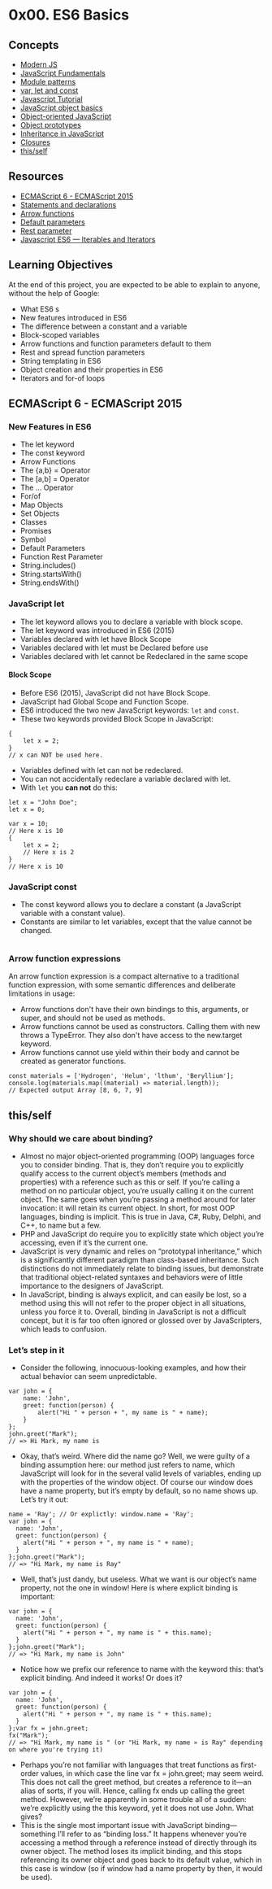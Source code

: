 # 0x00. ES6 Basics
## Concepts
- [Modern JS](https://github.com/mbeaudru/modern-js-cheatshee)
- [JavaScript Fundamentals](https://developer.mozilla.org/en-US/docs/Learn/Getting_started_with_the_web/JavaScript_basics)
- [Module patterns](https://darrenderidder.github.io/talks/ModulePatterns/#/)
- [var, let and const](https://www.youtube.com/watch?v=sjyJBL5fkp8)
- [Javascript Tutorial](https://www.youtube.com/watch?v=vZBCTc9zHtI)
- [JavaScript object basics](https://developer.mozilla.org/en-US/docs/Learn/JavaScript/Objects/Basics)
- [Object-oriented JavaScript](https://developer.mozilla.org/en-US/docs/Learn/JavaScript/Objects/Classes_in_JavaScript)
- [Object prototypes](https://developer.mozilla.org/en-US/docs/Learn/JavaScript/Objects/Object_prototypes)
- [Inheritance in JavaScript](https://developer.mozilla.org/en-US/docs/Learn/JavaScript/Objects/Classes_in_JavaScript)
- [Closures](https://developer.mozilla.org/en-US/docs/Web/JavaScript/Closures)
- [this/self](https://alistapart.com/article/getoutbindingsituations/)
## Resources
- [ECMAScript 6 - ECMAScript 2015](https://www.w3schools.com/js/js_es6.asp)
- [Statements and declarations](https://developer.mozilla.org/en-US/docs/Web/JavaScript/Reference/Statements)
- [Arrow functions](https://developer.mozilla.org/en-US/docs/Web/JavaScript/Reference/Functions/Arrow_functions)
- [Default parameters](https://developer.mozilla.org/en-US/docs/Web/JavaScript/Reference/Functions/Default_parameters)
- [Rest parameter](https://developer.mozilla.org/en-US/docs/Web/JavaScript/Reference/Functions/rest_parameters)
- [Javascript ES6 — Iterables and Iterators](https://towardsdatascience.com/javascript-es6-iterables-and-iterators-de18b54f4d4)
## Learning Objectives
At the end of this project, you are expected to be able to explain to anyone, without the help of Google:
- What ES6 s
- New features introduced in ES6
- The difference between a constant and a variable
- Block-scoped variables
- Arrow functions and function parameters default to them
- Rest and spread function parameters
- String templating in ES6
- Object creation and their properties in ES6
- Iterators and for-of loops
## ECMAScript 6 - ECMAScript 2015
### New Features in ES6
- The let keyword
- The const keyword
- Arrow Functions
- The {a,b} = Operator
- The [a,b] = Operator
- The ... Operator
- For/of
- Map Objects
- Set Objects
- Classes
- Promises
- Symbol
- Default Parameters
- Function Rest Parameter
- String.includes()
- String.startsWith()
- String.endsWith()
### JavaScript let
- The let keyword allows you to declare a variable with block scope.
- The let keyword was introduced in ES6 (2015)
- Variables declared with let have Block Scope
- Variables declared with let must be Declared before use
- Variables declared with let cannot be Redeclared in the same scope
#### Block Scope
- Before ES6 (2015), JavaScript did not have Block Scope.
- JavaScript had Global Scope and Function Scope.
- ES6 introduced the two new JavaScript keywords: `let` and `const`.
- These two keywords provided Block Scope in JavaScript:
```JS
{
    let x = 2;
}
// x can NOT be used here.
```
- Variables defined with let can not be redeclared.
- You can not accidentally redeclare a variable declared with let.
- With `let` you **can not** do this:
```JS
let x = "John Doe";
let x = 0;
```
```JS
var x = 10;
// Here x is 10
{
    let x = 2;
    // Here x is 2
}
// Here x is 10
```
### JavaScript const
- The const keyword allows you to declare a constant (a JavaScript variable with a constant value).
- Constants are similar to let variables, except that the value cannot be changed.
```JS

```
### Arrow function expressions
An arrow function expression is a compact alternative to a traditional function expression, with some semantic differences and deliberate limitations in usage:

- Arrow functions don't have their own bindings to this, arguments, or super, and should not be used as methods.
- Arrow functions cannot be used as constructors. Calling them with new throws a TypeError. They also don't have access to the new.target keyword.
- Arrow functions cannot use yield within their body and cannot be created as generator functions.
```JS
const materials = ['Hydrogen', 'Helum', 'lthum', 'Beryllium'];
console.log(materials.map((material) => material.length));
// Expected output Array [8, 6, 7, 9]
```
## this/self
### Why should we care about binding?
- Almost no major object-oriented programming (OOP) languages force you to consider binding. That is, they don’t require you to explicitly qualify access to the current object’s members (methods and properties) with a reference such as this or self. If you’re calling a method on no particular object, you’re usually calling it on the current object. The same goes when you’re passing a method around for later invocation: it will retain its current object. In short, for most OOP languages, binding is implicit. This is true in Java, C#, Ruby, Delphi, and C++, to name but a few.
- PHP and JavaScript do require you to explicitly state which object you’re accessing, even if it’s the current one.
- JavaScript is very dynamic and relies on “prototypal inheritance,” which is a significantly different paradigm than class-based inheritance. Such distinctions do not immediately relate to binding issues, but demonstrate that traditional object-related syntaxes and behaviors were of little importance to the designers of JavaScript.
- In JavaScript, binding is always explicit, and can easily be lost, so a method using this will not refer to the proper object in all situations, unless you force it to. Overall, binding in JavaScript is not a difficult concept, but it is far too often ignored or glossed over by JavaScripters, which leads to confusion.
### Let’s step in it
- Consider the following, innocuous-looking examples, and how their actual behavior can seem unpredictable.
```JS
var john = {
    name: 'John',
    greet: function(person) {
        alert("Hi " + person + ", my name is " + name);
    }
};
john.greet("Mark");
// => Hi Mark, my name is
```
- Okay, that’s weird. Where did the name go?  Well, we were guilty of a binding assumption here: our method just refers to name, which JavaScript will look for in the several valid levels of variables, ending up with the properties of the window object. Of course our window does have a name property, but it’s empty by default, so no name shows up.
Let’s try it out:
```JS
name = 'Ray'; // Or explictly: window.name = 'Ray';
var john = {
  name: 'John',
  greet: function(person) {
    alert("Hi " + person + ", my name is " + name);
  }
};john.greet("Mark");
// => "Hi Mark, my name is Ray"
```
- Well, that’s just dandy, but useless. What we want is our object’s name property, not the one in window!  Here is where explicit binding is important:
```JS
var john = {
  name: 'John',
  greet: function(person) {
    alert("Hi " + person + ", my name is " + this.name);
  }
};john.greet("Mark");
// => "Hi Mark, my name is John"
```
- Notice how we prefix our reference to name with the keyword this: that’s explicit binding. And indeed it works!  Or does it? 
```JS
var john = {
  name: 'John',
  greet: function(person) {
    alert("Hi " + person + ", my name is " + this.name);
  }
};var fx = john.greet;
fx("Mark");
// => "Hi Mark, my name is " (or "Hi Mark, my name » is Ray" depending on where you're trying it) 
```
- Perhaps you’re not familiar with languages that treat functions as first-order values, in which case the line var fx = john.greet; may seem weird. This does not call the greet method, but creates a reference to it—an alias of sorts, if you will.  Hence, calling fx ends up calling the greet method. However, we’re apparently in some trouble all of a sudden: we’re explicitly using the this keyword, yet it does not use John. What gives?
- This is the single most important issue with JavaScript binding—something I’ll refer to as “binding loss.”  It happens whenever you’re accessing a method through a reference instead of directly through its owner object. The method loses its implicit binding, and this stops referencing its owner object and goes back to its default value, which in this case is window (so if window had a name property by then, it would be used).
